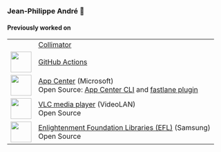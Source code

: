 ### Jean-Philippe André 👋

#### Previously worked on

<table>
  <tr>
    <td><![icon-512](https://github.com/user-attachments/assets/97328eaa-6743-4b68-af6d-afb14b620df0)</td>
    <td><a href="https://www.collimator.ai">Collimator</td>
  </tr>
  <tr>
    <td><img src="https://github.githubassets.com/images/modules/site/features/actions-icon-actions.svg" height="48" /></td>
    <td><a href="https://github.com/features/actions">GitHub Actions</td>
  </tr>
  <tr>
    <td><img src="https://visualstudio.microsoft.com/wp-content/uploads/2017/10/microsoft-app-center-logo.png" height="48" /></td>
    <td>
      <a href="https://appcenter.ms">App Center</a> (Microsoft)<br />
      Open Source: <a href="https://github.com/microsoft/appcenter-cli">App Center CLI</a> and <a href="https://github.com/microsoft/fastlane-plugin-appcenter">fastlane plugin</a>
    </td>
  </tr>
  <tr>
    <td><img src="https://images.videolan.org/images/VLC-IconSmall.png" height="48" /></td>
    <td>
      <a href="https://www.videolan.org/vlc/index.html">VLC media player</a> (VideoLAN)<br />
      Open Source
    </td>
  </tr>
  <tr>
    <td><img src="https://upload.wikimedia.org/wikipedia/commons/thumb/9/9e/E17_enlightenment_logo_shiny_black_curved.svg/1200px-E17_enlightenment_logo_shiny_black_curved.svg.png" height="48" /></td>
    <td>
      <a href="https://www.enlightenment.org">Enlightenment Foundation Libraries (EFL)</a> (Samsung)<br />
      Open Source
    </td>
  </tr>
</table>
